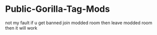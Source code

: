 # Public-Gorilla-Tag-Mods
not my fault if u get banned
join modded room then leave modded room then it will work
